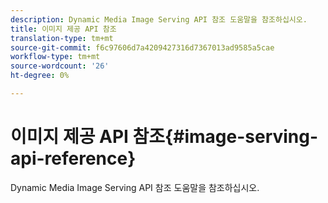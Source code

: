 ```yaml
---
description: Dynamic Media Image Serving API 참조 도움말을 참조하십시오.
title: 이미지 제공 API 참조
translation-type: tm+mt
source-git-commit: f6c97606d7a4209427316d7367013ad9585a5cae
workflow-type: tm+mt
source-wordcount: '26'
ht-degree: 0%

---
```



# 이미지 제공 API 참조{#image-serving-api-reference}

Dynamic Media Image Serving API 참조 도움말을 참조하십시오.

